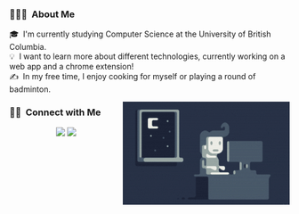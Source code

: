 <!-- ## 👋 &nbsp;Hey there! I'm Kevin-->

### 👨🏻‍💻 &nbsp;About Me

🎓 &nbsp;I'm currently studying Computer Science at the University of British Columbia.\
💡 &nbsp;I want to learn more about different technologies, currently working on a web app and a chrome extension!\
✍️ &nbsp;In my free time, I enjoy cooking for myself or playing a round of badminton.

<img alt="Night Coding" src="https://raw.githubusercontent.com/AVS1508/AVS1508/master/assets/Night-Coding.gif" align="right"/>

### 🤝🏻 &nbsp;Connect with Me

<p align="center">
<a href="https://linkedin.com/in/kevin-wu1"><img src="https://img.shields.io/badge/-Kevin%20Wu-0077B5?style=flat&logo=Linkedin&logoColor=white"/></a>
<a href="mailto:kevinwu.858@gmail.com"><img src="https://img.shields.io/badge/-kevinwu.858@gmail.com-D14836?style=flat&logo=Gmail&logoColor=white"/></a>
</p>
<!--
**kevin-wu01/kevin-wu01** is a ✨ _special_ ✨ repository because its `README.md` (this file) appears on your GitHub profile.

Here are some ideas to get you started:

- 🔭 I’m currently working on ...
- 🌱 I’m currently learning ...
- 👯 I’m looking to collaborate on ...
- 🤔 I’m looking for help with ...
- 💬 Ask me about ...
- 📫 How to reach me: ...
- 😄 Pronouns: ...
- ⚡ Fun fact: ...
-->
